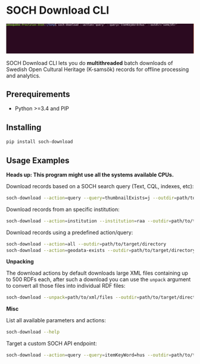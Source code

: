 # SOCH Download CLI

![screenshot](screenshot.gif)

SOCH Download CLI lets you do **multithreaded** batch downloads of Swedish Open Cultural Heritage (K-samsök) records for offline processing and analytics.

## Prerequirements

 - Python >=3.4 and PIP

## Installing

```bash
pip install soch-download
```

## Usage Examples

**Heads up: This program might use all the systems available CPUs.**

Download records based on a SOCH search query (Text, CQL, indexes, etc):

```bash
soch-download --action=query --query=thumbnailExists=j --outdir=path/to/target/directory
```

Download records from an specific institution:

```bash
soch-download --action=institution --institution=raa --outdir=path/to/target/directory
```

Download records using a predefined action/query:

```bash
soch-download --action=all --outdir=path/to/target/directory
soch-download --action=geodata-exists --outdir=path/to/target/directory
```

**Unpacking**

The download actions by default downloads large XML files containing up to 500 RDFs each, after such a download you can use the `unpack` argument to convert all those files into individual RDF files:

```bash
soch-download --unpack=path/to/xml/files --outdir=path/to/target/directory
```

**Misc**

List all available parameters and actions:

```bash
soch-download --help
```

Target a custom SOCH API endpoint:

```bash
soch-download --action=query --query=itemKeyWord=hus --outdir=path/to/target/directory --endpoint=http://lx-ra-ksam2.raa.se:8080/
```
